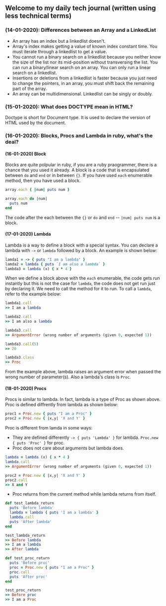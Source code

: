 ## Welcome to my daily tech journal (written using less technical terms)

### (14-01-2020): Differences between an Array and a LinkedList

- An array has an index but a linkedlist doesn't.
- Array's index makes getting a value of known index constant time. You must iterate through a linkedlist to get a value.
- You cannot run a binary search on a linkedlist because you neither know the size of the list nor its mid-position without transversing the list. You can run a binary/linear search on an array. You can only run a linear search on a linkedlist.
- Insertions or deletions from a linkedlist is faster because you just need to change the pointers, in an array, you must shift back the remaining part of the array.
- An array can be multidimensional. Linkedlist can be singly or doubly.

### (15-01-2020): What does DOCTYPE mean in HTML?

Doctype is short for Document type. It is used to declare the version of HTML used by the document.

### (16-01-2020): Blocks, Procs and Lambda in ruby, what's the deal?
#### (16-01-2020) Block

Blocks are quite polpular in ruby, if you are a ruby praogrammer, there is a chance that you used it already. A block is a code that is encapsulated between `do` and `end` or in between `{}`. If you have used `each` enumerable method, then you have used a block.

```ruby
array.each { |num| puts num }

array.each do |num|
  puts num
end
```
The code after the each between the `{}` or `do` and `end` -- `|num| puts num` is a block.

#### (17-01-2020) Lambda
Lambda is a way to define a block with a special syntax. You can declare a lambda with `->` or `lambda` followed by a block. An example is shown below:

```ruby
lamda1 = -> { puts "I am a lambda" }
lamda2 = lambda { puts `I am also a lambda` }
lambda3 = lambda (x) { x * 4 }
```
When we define a block above with the `each` enumerable, the code gets run instantly but this is not the case for `lambda`, the code does not get run just by declaring it. We need to call the method for it to run. To call a `lambda`, refer to the example below:
```ruby
lambda1.call
>> I am a lambda

lambda2.call
>> I am also a lambda

lambda3.call
>> ArgumentError (wrong number of arguments (given 0, expected 1))

lambda3.call(5)
>> 20

lambda3.class
>> Proc
```
From the example above, lambda raises an argument error when passed the wrong number of parameter(s). Also a lambda's class is `Proc`.

#### (18-01-2020) Procs
Procs is similar to lambda. In fact, lambda is a type of Proc as shown above. Proc is defined diffrently from lambda as shown below:
```ruby
proc1 = Proc.new { puts "I am a Proc" }
proc2 = Proc.new { |x,y| 'X and Y' }
```
Proc is different from lamda in some ways:
- They are defined differently
`-> { puts 'Lambda' }` for lambda. `Proc.new { puts 'Proc' }` for proc.
- Proc does not care about arguments but lambda does.
```ruby
lambda = lambda (x) { x * 4 }
lambda.call
>> ArgumentError (wrong number of arguments (given 0, expected 1))

proc2 = Proc.new { |x,y| 'X and Y' }
proc2.call
>> X and Y
```
- Proc returns from the current method while lambda returns from itself.
```ruby
def test_lambda_return
  puts 'Before lambda'
  lambda = lambda { puts 'I am a lambda' }
  lambda.call
  puts 'After lambda'
end

test_lambda_return
>> Before lambda
>> I am a lambda
>> After lambda

def test_proc_return
  puts 'Before proc'
  proc = Proc.new { puts "I am a Proc" }
  proc.call
  puts 'After proc'
end

test_proc_return
>> Before proc
>> I am a Proc
```
